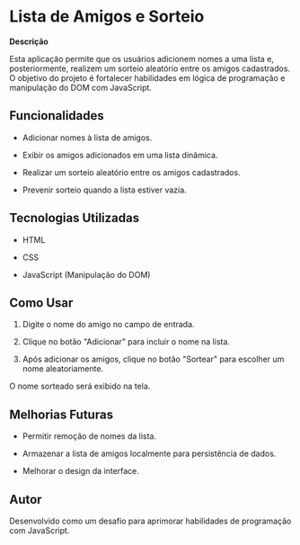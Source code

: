 # Lista de Amigos e Sorteio

**Descrição**

Esta aplicação permite que os usuários adicionem nomes a uma lista e, posteriormente, realizem um sorteio aleatório entre os amigos cadastrados. O objetivo do projeto é fortalecer habilidades em lógica de programação e manipulação do DOM com JavaScript.


## Funcionalidades

- Adicionar nomes à lista de amigos.

- Exibir os amigos adicionados em uma lista dinâmica.

- Realizar um sorteio aleatório entre os amigos cadastrados.

- Prevenir sorteio quando a lista estiver vazia.


## Tecnologias Utilizadas

- HTML

- CSS

- JavaScript (Manipulação do DOM)


## Como Usar

1. Digite o nome do amigo no campo de entrada.

2. Clique no botão "Adicionar" para incluir o nome na lista.

3. Após adicionar os amigos, clique no botão "Sortear" para escolher um nome aleatoriamente.

O nome sorteado será exibido na tela.

## Melhorias Futuras

- Permitir remoção de nomes da lista.

- Armazenar a lista de amigos localmente para persistência de dados.

- Melhorar o design da interface.

## Autor

Desenvolvido como um desafio para aprimorar habilidades de programação com JavaScript.

